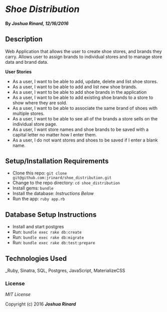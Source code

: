 # _Shoe Distribution_

#### By _**Joshua Rinard**, 12/16/2016_

## Description

Web Application that allows the user to create shoe stores, and brands they carry.
Allows user to assign brands to individual stores and to manage store data and brand data.

**User Stories**

* As a user, I want to be able to add, update, delete and list shoe stores.
* As a user, I want to be able to add and list new shoe brands.
* As a user, I want to be able to add shoe brands in the application
* As a user, I want to be able to add existing shoe brands to a store to show where they are sold.
* As a user, I want to be able to associate the same brand of shoes with multiple stores.
* As a user, I want to be able to see all of the brands a store sells on the individual store page.
* As a user, I want store names and shoe brands to be saved with a capital letter no matter how I enter them.
* As a user, I do not want stores and shoes to be saved if I enter a blank name.

## Setup/Installation Requirements

* Clone this repo: `git clone git@github.com:jrinard/shoe_distribution.git`
* Change to the repo directory: `cd shoe_distribution`
* Install gems: `bundle`
* Install the database: *Instructions Below*
* Run the app: `ruby app.rb`

## Database Setup Instructions

* Install and start postgres
* Run: `bundle exec rake db:create`
* Run: `bundle exec rake db:migrate`
* Run: `bundle exec rake db:test:prepare`

## Technologies Used

_Ruby, Sinatra, SQL, Postgres, JavaScript, MaterializeCSS

### License

*MIT License*

Copyright (c) 2016 **_Joshua Rinard_**

